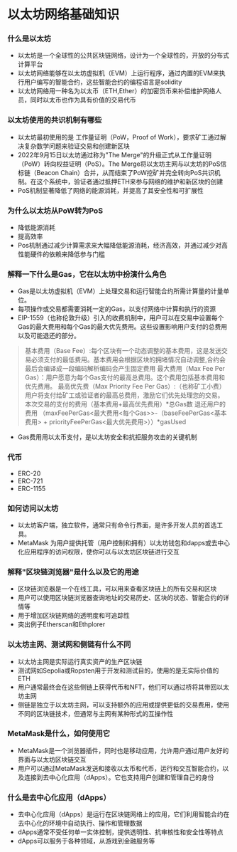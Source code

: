 # 以太坊网络基础知识

### 什么是以太坊
 - 以太坊是一个全球性的公共区块链网络，设计为一个全球性的，开放的分布式计算平台  
 - 以太坊网络能够在以太坊虚拟机（EVM）上运行程序，通过内置的EVM来执行用户编写的智能合约，这些智能合约的编程语言是solidity  
 - 以太坊网络用一种名为以太币（ETH,Ether）的加密货币来补偿维护网络人员，同时以太币也作为具有价值的交易代币  
### 以太坊使用的共识机制有哪些
 - 以太坊最初使用的是 工作量证明（PoW，Proof of Work），要求矿工通过解决复杂数学问题来验证交易和创建新区块  
 - 2022年9月15日以太坊通过称为"The Merge"的升级正式从工作量证明（PoW）转向权益证明（PoS）。The Merge将以太坊主网与以太坊的PoS信标链（Beacon Chain）合并，从而结束了PoW挖矿并完全转向PoS共识机制。在这个系统中，验证者通过抵押ETH来参与网络的维护和新区块的创建
 - PoS机制显著降低了网络的能源消耗，并提高了其安全性和可扩展性
### 为什么以太坊从PoW转为PoS
 - 降低能源消耗
 - 提高效率
 - Pos机制通过减少计算需求来大幅降低能源消耗，经济高效，并通过减少对高性能硬件的依赖来降低参与门槛
### 解释一下什么是Gas，它在以太坊中扮演什么角色
 - Gas是以太坊虚拟机（EVM）上处理交易和运行智能合约所需计算量的计量单位。
 - 每项操作或交易都需要消耗一定的Gas，以支付网络中计算和执行的资源
 - EIP-1559（也称伦敦升级）引入的收费机制中，用户可以在交易中设置每个Gas的最大费用和每个Gas的最大优先费用。这些设置影响用户支付的总费用以及可能退还的部分。
> 基本费用（Base Fee）:每个区块有一个动态调整的基本费用，这是发送交易必须支付的最低费用。基本费用会根据区块的拥堵情况自动调整,合约会最后会编译成一段编码解析编码会产生固定费用
> 最大费用（Max Fee Per Gas）：用户愿意为每个Gas支付的最高总费用。这个费用包括基本费用和优先费用。
> 最高优先费（Max Priority Fee Per Gas）:（也称矿工小费）用户将支付给矿工或验证者的最高总费用，激励它们优先处理您的交易。
> 本次交易的支付的费用（基本费用+最高优先费用）*总Gas数
> 退还用户的费用 （maxFeePerGas<最大费用<每个Gas>>-（baseFeePerGas<基本费用> + priorityFeePerGas<最大优先费用>））*gasUsed
 - Gas费用用以太币支付，是以太坊安全和抗拒服务攻击的关键机制
### 代币
  - ERC-20
  - ERC-721
  - ERC-1155
### 如何访问以太坊
  - 以太坊客户端，独立软件，通常只有命令行界面，是许多开发人员的首选工具。
  - MetaMask 为用户提供托管（用户控制和拥有）以太坊钱包和dapps或去中心化应用程序的访问权限，使你可以与以太坊区块链进行交互
### 解释"区块链浏览器"是什么以及它的用途
 - 区块链浏览器是一个在线工具，可以用来查看区块链上的所有交易和区块
 - 用户可以使用区块链浏览器查询地址的交易历史、区块的状态、智能合约的详情等
 - 用于增加区块链网络的透明度和可追踪性
 - 突出例子Etherscan和Ethplorer
### 以太坊主网、测试网和侧链有什么不同
 - 以太坊主网是实际运行真实资产的生产区块链
 - 测试网如Sepolia或Ropsten用于开发和测试目的，使用的是无实际价值的ETH
 - 用户通常最终会在这些侧链上获得代币和NFT，他们可以通过桥将其带回以太坊主网
 - 侧链是独立于以太坊主网，可以支持额外的应用或提供更低的交易费用，使用不同的区块链技术，但通常与主网有某种形式的互操作性
### MetaMask是什么，如何使用它
 - MetaMask是一个浏览器插件，同时也是移动应用，允许用户通过用户友好的界面与以太坊区块链交互
 - 用户可以通过MetaMask发送和接收以太币和代币，运行和交互智能合约，以及连接到去中心化应用（dApps）。它也支持用户创建和管理自己的身份
### 什么是去中心化应用（dApps）
 - 去中心化应用（dApps）是运行在区块链网络上的应用，它们利用智能合约在去中心化的环境中自动执行、操作和管理数据
 - dApps通常不受任何单一实体控制，提供透明性、抗审核性和安全性等特点
 - dApps可以服务于各种领域，从游戏到金融服务等
